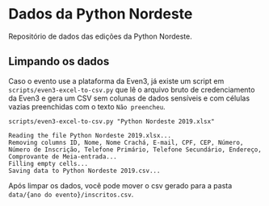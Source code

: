 # Dados da Python Nordeste

Repositório de dados das edições da Python Nordeste.

## Limpando os dados

Caso o evento use a plataforma da Even3, já existe um script em `scripts/even3-excel-to-csv.py` que lê o arquivo bruto de credenciamento da Even3 e gera um CSV sem colunas de dados sensíveis e com células vazias preenchidas com o texto `Não preencheu`.

```shell
scripts/even3-excel-to-csv.py "Python Nordeste 2019.xlsx"
```

```
Reading the file Python Nordeste 2019.xlsx...
Removing columns ID, Nome, Nome Crachá, E-mail, CPF, CEP, Número, Número de Inscrição, Telefone Primário, Telefone Secundário, Endereço, Comprovante de Meia-entrada...
Filling empty cells...
Saving data to Python Nordeste 2019.csv...
```

Após limpar os dados, você pode mover o csv gerado para a pasta `data/{ano do evento}/inscritos.csv`.